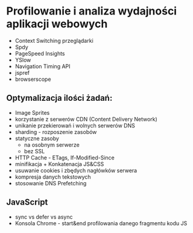 # Profilowanie i analiza wydajności aplikacji webowych

- Context Switching przeglądarki
- Spdy
- PageSpeed Insights
- YSlow
- Navigation Timing API
- jspref
- browserscope

## Optymalizacja ilości żadań:

- Image Sprites
- korzystanie z serwerów CDN (Content Delivery Network)
- unikanie przekierowań i wolnych serwerów DNS
- sharding - rozposzenie zasobów
- statyczne zasoby
  - na osobnym serwerze
  - bez SSL
- HTTP Cache - ETags, If-Modified-Since
- minifikacja + Konkatenacja JS&CSS
- usuwanie cookies i zbędych nagłówków serwera
- kompresja danych tekstowych
- stosowanie DNS Prefetching

## JavaScript

- sync vs defer vs async
- Konsola Chrome - start&end profilowania danego fragmentu kodu JS